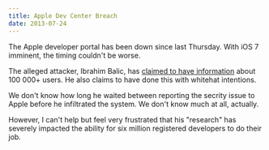 ```yaml
---
title: Apple Dev Center Breach
date: 2013-07-24
---
```


The Apple developer portal has been down since last Thursday. With iOS 7 imminent, the timing couldn't be worse.

The alleged attacker, Ibrahim Balic, has [claimed to have information](http://techcrunch.com/2013/07/21/apple-confirms-that-the-dev-center-has-potentially-been-breached-by-hackers/?hubRefSrc=permalink#lf_comment=87472293) about 100 000+ users. He also claims to have done this with whitehat intentions.

We don't know how long he waited between reporting the secrity issue to Apple before he infiltrated the system. We don't know much at all, actually.

However, I can't help but feel very frustrated that his "research" has severely impacted the ability for six million registered developers to do their job.
